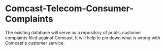 # Comcast-Telecom-Consumer-Complaints
The existing database will serve as a repository of public customer complaints filed against Comcast. It will help to pin down what is wrong with Comcast's customer service.
